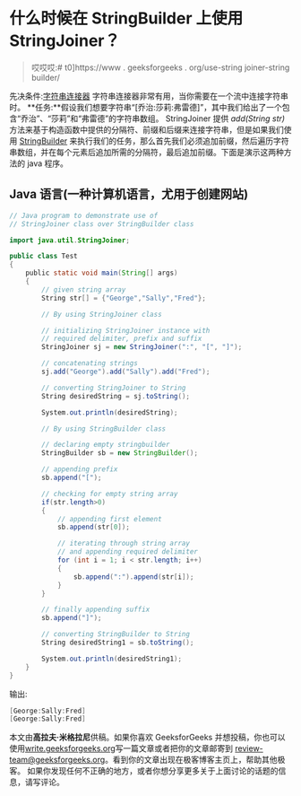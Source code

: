 # 什么时候在 StringBuilder 上使用 StringJoiner？

> 哎哎哎:# t0]https://www . geeksforgeeks . org/use-string joiner-string builder/

先决条件:[字符串连接器](https://www.geeksforgeeks.org/java-util-stringjoiner-java8/)
字符串连接器非常有用，当你需要在一个流中连接字符串时。
**任务:**假设我们想要字符串“[乔治:莎莉:弗雷德]”，其中我们给出了一个包含“乔治”、“莎莉”和“弗雷德”的字符串数组。
StringJoiner 提供 *add(String str)* 方法来基于构造函数中提供的分隔符、前缀和后缀来连接字符串，但是如果我们使用 [StringBuilder](https://www.geeksforgeeks.org/g-fact-27-string-vs-stringbuilder-vs-stringbuffer/) 来执行我们的任务，那么首先我们必须追加前缀，然后遍历字符串数组，并在每个元素后追加所需的分隔符，最后追加前缀。下面是演示这两种方法的 java 程序。

## Java 语言(一种计算机语言，尤用于创建网站)

```java
// Java program to demonstrate use of
// StringJoiner class over StringBuilder class

import java.util.StringJoiner;

public class Test
{
    public static void main(String[] args)
    {
        // given string array
        String str[] = {"George","Sally","Fred"};

        // By using StringJoiner class

        // initializing StringJoiner instance with
        // required delimiter, prefix and suffix
        StringJoiner sj = new StringJoiner(":", "[", "]");

        // concatenating strings
        sj.add("George").add("Sally").add("Fred");

        // converting StringJoiner to String
        String desiredString = sj.toString();

        System.out.println(desiredString);

        // By using StringBuilder class

        // declaring empty stringbuilder
        StringBuilder sb = new StringBuilder();

        // appending prefix
        sb.append("[");

        // checking for empty string array
        if(str.length>0)
        {
            // appending first element
            sb.append(str[0]);

            // iterating through string array
            // and appending required delimiter
            for (int i = 1; i < str.length; i++)
            {
                sb.append(":").append(str[i]);
            }
        }

        // finally appending suffix
        sb.append("]");

        // converting StringBuilder to String
        String desiredString1 = sb.toString();

        System.out.println(desiredString1);
    }
}
```

输出:

```java
[George:Sally:Fred]
[George:Sally:Fred]
```

本文由**高拉夫·米格拉尼**供稿。如果你喜欢 GeeksforGeeks 并想投稿，你也可以使用[write.geeksforgeeks.org](https://write.geeksforgeeks.org)写一篇文章或者把你的文章邮寄到 review-team@geeksforgeeks.org。看到你的文章出现在极客博客主页上，帮助其他极客。
如果你发现任何不正确的地方，或者你想分享更多关于上面讨论的话题的信息，请写评论。